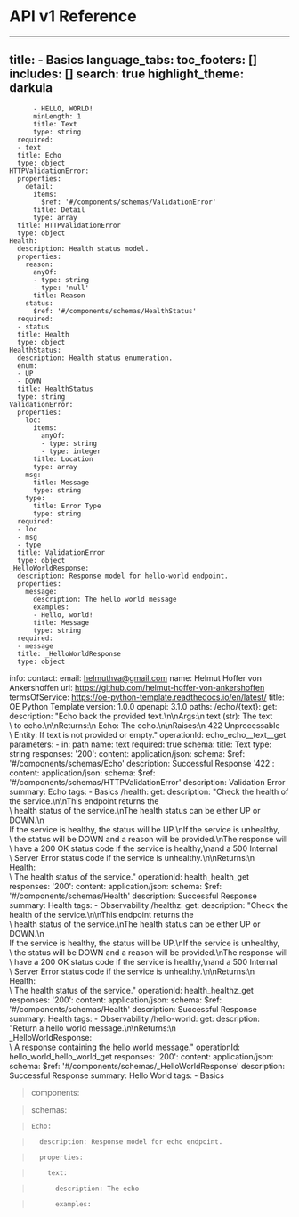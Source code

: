# API v1 Reference
---
title:       - Basics
language_tabs:
toc_footers: []
includes: []
search: true
highlight_theme: darkula
---









          - HELLO, WORLD!
          minLength: 1
          title: Text
          type: string
      required:
      - text
      title: Echo
      type: object
    HTTPValidationError:
      properties:
        detail:
          items:
            $ref: '#/components/schemas/ValidationError'
          title: Detail
          type: array
      title: HTTPValidationError
      type: object
    Health:
      description: Health status model.
      properties:
        reason:
          anyOf:
          - type: string
          - type: 'null'
          title: Reason
        status:
          $ref: '#/components/schemas/HealthStatus'
      required:
      - status
      title: Health
      type: object
    HealthStatus:
      description: Health status enumeration.
      enum:
      - UP
      - DOWN
      title: HealthStatus
      type: string
    ValidationError:
      properties:
        loc:
          items:
            anyOf:
            - type: string
            - type: integer
          title: Location
          type: array
        msg:
          title: Message
          type: string
        type:
          title: Error Type
          type: string
      required:
      - loc
      - msg
      - type
      title: ValidationError
      type: object
    _HelloWorldResponse:
      description: Response model for hello-world endpoint.
      properties:
        message:
          description: The hello world message
          examples:
          - Hello, world!
          title: Message
          type: string
      required:
      - message
      title: _HelloWorldResponse
      type: object
info:
  contact:
    email: helmuthva@gmail.com
    name: Helmut Hoffer von Ankershoffen
    url: https://github.com/helmut-hoffer-von-ankershoffen
  termsOfService: https://oe-python-template.readthedocs.io/en/latest/
  title: OE Python Template
  version: 1.0.0
openapi: 3.1.0
paths:
  /echo/{text}:
    get:
      description: "Echo back the provided text.\n\nArgs:\n    text (str): The 
text\
        \ to echo.\n\nReturns:\n    Echo: The echo.\n\nRaises:\n    422 
Unprocessable\
        \ Entity: If text is not provided or empty."
      operationId: echo_echo__text__get
      parameters:
      - in: path
        name: text
        required: true
        schema:
          title: Text
          type: string
      responses:
        '200':
          content:
            application/json:
              schema:
                $ref: '#/components/schemas/Echo'
          description: Successful Response
        '422':
          content:
            application/json:
              schema:
                $ref: '#/components/schemas/HTTPValidationError'
          description: Validation Error
      summary: Echo
      tags:
      - Basics
  /health:
    get:
      description: "Check the health of the service.\n\nThis endpoint returns 
the\
        \ health status of the service.\nThe health status can be either UP or 
DOWN.\n\
        If the service is healthy, the status will be UP.\nIf the service is 
unhealthy,\
        \ the status will be DOWN and a reason will be provided.\nThe response 
will\
        \ have a 200 OK status code if the service is healthy,\nand a 500 
Internal\
        \ Server Error status code if the service is unhealthy.\n\nReturns:\n   
Health:\
        \ The health status of the service."
      operationId: health_health_get
      responses:
        '200':
          content:
            application/json:
              schema:
                $ref: '#/components/schemas/Health'
          description: Successful Response
      summary: Health
      tags:
      - Observability
  /healthz:
    get:
      description: "Check the health of the service.\n\nThis endpoint returns 
the\
        \ health status of the service.\nThe health status can be either UP or 
DOWN.\n\
        If the service is healthy, the status will be UP.\nIf the service is 
unhealthy,\
        \ the status will be DOWN and a reason will be provided.\nThe response 
will\
        \ have a 200 OK status code if the service is healthy,\nand a 500 
Internal\
        \ Server Error status code if the service is unhealthy.\n\nReturns:\n   
Health:\
        \ The health status of the service."
      operationId: health_healthz_get
      responses:
        '200':
          content:
            application/json:
              schema:
                $ref: '#/components/schemas/Health'
          description: Successful Response
      summary: Health
      tags:
      - Observability
  /hello-world:
    get:
      description: "Return a hello world message.\n\nReturns:\n    
_HelloWorldResponse:\
        \ A response containing the hello world message."
      operationId: hello_world_hello_world_get
      responses:
        '200':
          content:
            application/json:
              schema:
                $ref: '#/components/schemas/_HelloWorldResponse'
          description: Successful Response
      summary: Hello World
      tags:
      - Basics

> components:

>   schemas:

>     Echo:

>       description: Response model for echo endpoint.

>       properties:

>         text:

>           description: The echo

>           examples:
